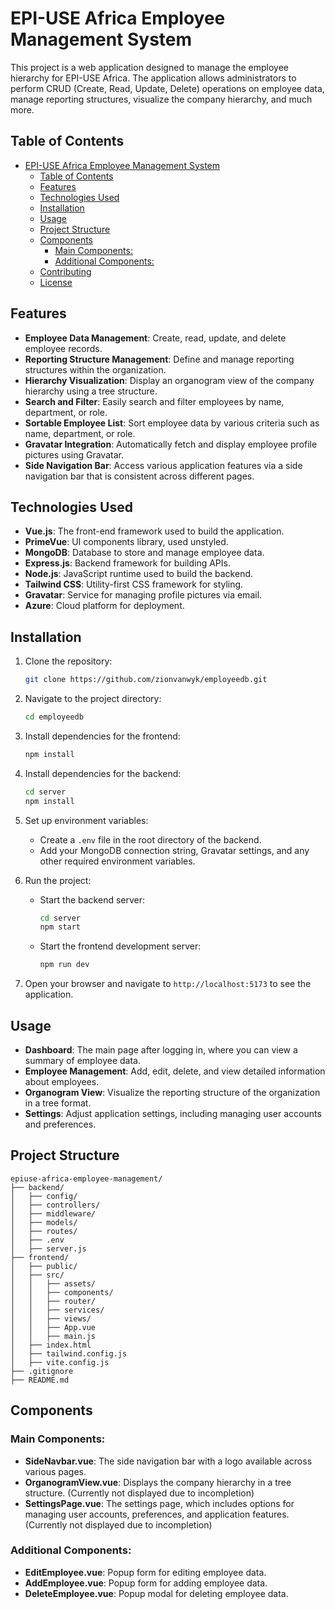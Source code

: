 # EPI-USE Africa Employee Management System

This project is a web application designed to manage the employee hierarchy for EPI-USE Africa. The application allows administrators to perform CRUD (Create, Read, Update, Delete) operations on employee data, manage reporting structures, visualize the company hierarchy, and much more.

## Table of Contents

- [EPI-USE Africa Employee Management System](#epi-use-africa-employee-management-system)
  - [Table of Contents](#table-of-contents)
  - [Features](#features)
  - [Technologies Used](#technologies-used)
  - [Installation](#installation)
  - [Usage](#usage)
  - [Project Structure](#project-structure)
  - [Components](#components)
    - [Main Components:](#main-components)
    - [Additional Components:](#additional-components)
  - [Contributing](#contributing)
  - [License](#license)

## Features

- **Employee Data Management**: Create, read, update, and delete employee records.
- **Reporting Structure Management**: Define and manage reporting structures within the organization.
- **Hierarchy Visualization**: Display an organogram view of the company hierarchy using a tree structure.
- **Search and Filter**: Easily search and filter employees by name, department, or role.
- **Sortable Employee List**: Sort employee data by various criteria such as name, department, or role.
- **Gravatar Integration**: Automatically fetch and display employee profile pictures using Gravatar.
- **Side Navigation Bar**: Access various application features via a side navigation bar that is consistent across different pages.

## Technologies Used

- **Vue.js**: The front-end framework used to build the application.
- **PrimeVue**: UI components library, used unstyled.
- **MongoDB**: Database to store and manage employee data.
- **Express.js**: Backend framework for building APIs.
- **Node.js**: JavaScript runtime used to build the backend.
- **Tailwind CSS**: Utility-first CSS framework for styling.
- **Gravatar**: Service for managing profile pictures via email.
- **Azure**: Cloud platform for deployment.

## Installation

1. Clone the repository:

   ```bash
   git clone https://github.com/zionvanwyk/employeedb.git
   ```

2. Navigate to the project directory:

   ```bash
   cd employeedb
   ```

3. Install dependencies for the frontend:

   ```bash
   npm install
   ```

4. Install dependencies for the backend:

   ```bash
   cd server
   npm install
   ```

5. Set up environment variables:

   - Create a `.env` file in the root directory of the backend.
   - Add your MongoDB connection string, Gravatar settings, and any other required environment variables.

6. Run the project:

   - Start the backend server:
     ```bash
     cd server
     npm start
     ```
   - Start the frontend development server:
     ```bash
     npm run dev
     ```

7. Open your browser and navigate to `http://localhost:5173` to see the application.

## Usage

- **Dashboard**: The main page after logging in, where you can view a summary of employee data.
- **Employee Management**: Add, edit, delete, and view detailed information about employees.
- **Organogram View**: Visualize the reporting structure of the organization in a tree format.
- **Settings**: Adjust application settings, including managing user accounts and preferences.

## Project Structure

```plaintext
epiuse-africa-employee-management/
├── backend/
│   ├── config/
│   ├── controllers/
│   ├── middleware/
│   ├── models/
│   ├── routes/
│   ├── .env
│   ├── server.js
├── frontend/
│   ├── public/
│   ├── src/
│   │   ├── assets/
│   │   ├── components/
│   │   ├── router/
│   │   ├── services/
│   │   ├── views/
│   │   ├── App.vue
│   │   ├── main.js
│   ├── index.html
│   ├── tailwind.config.js
│   ├── vite.config.js
├── .gitignore
├── README.md
```

## Components

### Main Components:

- **SideNavbar.vue**: The side navigation bar with a logo available across various pages.
- **OrganogramView.vue**: Displays the company hierarchy in a tree structure. (Currently not displayed due to incompletion)
- **SettingsPage.vue**: The settings page, which includes options for managing user accounts, preferences, and application features. (Currently not displayed due to incompletion)

### Additional Components:

- **EditEmployee.vue**: Popup form for editing employee data.
- **AddEmployee.vue**: Popup form for adding employee data.
- **DeleteEmployee.vue**: Popup modal for deleting employee data.

